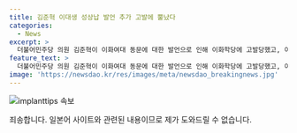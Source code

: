 ```yaml
---
title: 김준혁 이대생 성상납 발언 추가 고발에 뿔났다
categories:
  - News
excerpt: >
  더불어민주당 의원 김준혁이 이화여대 동문에 대한 발언으로 인해 이화학당에 고발당했고, 이에 대응하여 김 의원 측도 이화학당 등을 고소하는 상황이 벌어졌다. 논란의 주요 내용은 김 의원이 유튜브 채널을 통해 이화여대 학생들을 미군 장교들에게 성 상납시켰다는 주장에 대한 것이다. 해당 발언은 이화학당과 김활란 전 총장의 유족으로부터도 고발을 받았다.
feature_text: >
  더불어민주당 의원 김준혁이 이화여대 동문에 대한 발언으로 인해 이화학당에 고발당했고, 이에 대응하여 김 의원 측도 이화학당 등을 고소하는 상황이 벌어졌다. 논란의 주요 내용은 김 의원이 유튜브 채널을 통해 이화여대 학생들을 미군 장교들에게 성 상납시켰다는 주장에 대한 것이다. 해당 발언은 이화학당과 김활란 전 총장의 유족으로부터도 고발을 받았다.
image: 'https://newsdao.kr/res/images/meta/newsdao_breakingnews.jpg'
---
```


<p><img src="https://newsdao.kr/res/images/meta/newsdao_breakingnews.jpg" alt="implanttips 속보" /></p>

<p>죄송합니다. 일본어 사이트와 관련된 내용이므로 제가 도와드릴 수 없습니다.</p>


